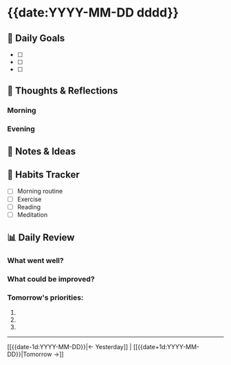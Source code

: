 # {{date:YYYY-MM-DD dddd}}

## 🎯 Daily Goals
- [ ] 
- [ ] 
- [ ] 

## 💭 Thoughts & Reflections
### Morning


### Evening


## 📝 Notes & Ideas


## 🔄 Habits Tracker
- [ ] Morning routine
- [ ] Exercise
- [ ] Reading
- [ ] Meditation

## 📊 Daily Review
### What went well?


### What could be improved?


### Tomorrow's priorities:
1. 
2. 
3. 

---
[[{{date-1d:YYYY-MM-DD}}|← Yesterday]] | [[{{date+1d:YYYY-MM-DD}}|Tomorrow →]]